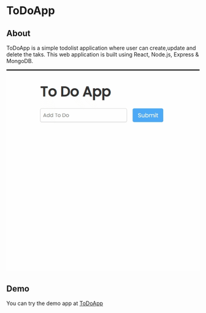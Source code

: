 # ToDoApp

## About
ToDoApp is a simple todolist application where user can create,update and delete the taks. This web application is built using  React, Node.js, Express & MongoDB. 

![alt text](https://github.com/nsaini-05/ToDoApp/blob/main/Demo.gif)

## Demo

You can try the demo app at [ToDoApp](https://todoapp04.netlify.app/)
